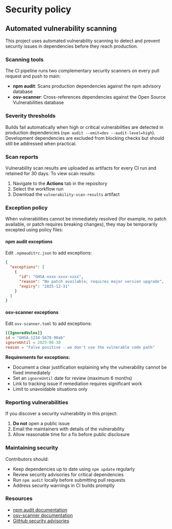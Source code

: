# Security policy

## Automated vulnerability scanning

This project uses automated vulnerability scanning to detect and prevent security issues in dependencies before they reach production.

### Scanning tools

The CI pipeline runs two complementary security scanners on every pull request and push to main:

- **npm audit**: Scans production dependencies against the npm advisory database
- **osv-scanner**: Cross-references dependencies against the Open Source Vulnerabilities database

### Severity thresholds

Builds fail automatically when high or critical vulnerabilities are detected in production dependencies (`npm audit --omit=dev --audit-level=high`). Development dependencies are excluded from blocking checks but should still be addressed when practical.

### Scan reports

Vulnerability scan results are uploaded as artifacts for every CI run and retained for 30 days. To view scan results:

1. Navigate to the **Actions** tab in the repository
2. Select the workflow run
3. Download the `vulnerability-scan-results` artifact

### Exception policy

When vulnerabilities cannot be immediately resolved (for example, no patch available, or patch requires breaking changes), they may be temporarily excepted using policy files:

#### npm audit exceptions

Edit `.npmauditrc.json` to add exceptions:

```json
{
  "exceptions": [
    {
      "id": "GHSA-xxxx-xxxx-xxxx",
      "reason": "No patch available; requires major version upgrade",
      "expiry": "2025-12-31"
    }
  ]
}
```

#### osv-scanner exceptions

Edit `osv-scanner.toml` to add exceptions:

```toml
[[IgnoredVulns]]
id = "GHSA-1234-5678-90ab"
ignoreUntil = 2025-06-30
reason = "False positive - we don't use the vulnerable code path"
```

**Requirements for exceptions:**

- Document a clear justification explaining why the vulnerability cannot be fixed immediately
- Set an `ignoreUntil` date for review (maximum 6 months)
- Link to tracking issue if remediation requires significant work
- Limit to unavoidable situations only

### Reporting vulnerabilities

If you discover a security vulnerability in this project:

1. **Do not** open a public issue
2. Email the maintainers with details of the vulnerability
3. Allow reasonable time for a fix before public disclosure

### Maintaining security

Contributors should:

- Keep dependencies up to date using `npm update` regularly
- Review security advisories for critical dependencies
- Run `npm audit` locally before submitting pull requests
- Address security warnings in CI builds promptly

### Resources

- [npm audit documentation](https://docs.npmjs.com/cli/v10/commands/npm-audit)
- [osv-scanner documentation](https://google.github.io/osv-scanner/)
- [GitHub security advisories](https://github.com/advisories)
